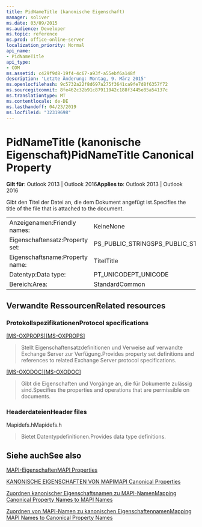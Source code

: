 ```yaml
---
title: PidNameTitle (kanonische Eigenschaft)
manager: soliver
ms.date: 03/09/2015
ms.audience: Developer
ms.topic: reference
ms.prod: office-online-server
localization_priority: Normal
api_name:
- PidNameTitle
api_type:
- COM
ms.assetid: c429f9d8-19f4-4c67-a93f-a55ebf6a148f
description: 'Letzte Änderung: Montag, 9. März 2015'
ms.openlocfilehash: 9c5732a22f8d697a275f3641ca9fe7d8f6357f72
ms.sourcegitcommit: 8fe462c32b91c87911942c188f3445e85a54137c
ms.translationtype: MT
ms.contentlocale: de-DE
ms.lasthandoff: 04/23/2019
ms.locfileid: "32319698"
---
```

# <a name="pidnametitle-canonical-property"></a><span data-ttu-id="251d4-103">PidNameTitle (kanonische Eigenschaft)</span><span class="sxs-lookup"><span data-stu-id="251d4-103">PidNameTitle Canonical Property</span></span>

  
  
<span data-ttu-id="251d4-104">**Gilt für**: Outlook 2013 | Outlook 2016</span><span class="sxs-lookup"><span data-stu-id="251d4-104">**Applies to**: Outlook 2013 | Outlook 2016</span></span> 
  
<span data-ttu-id="251d4-105">Gibt den Titel der Datei an, die dem Dokument angefügt ist.</span><span class="sxs-lookup"><span data-stu-id="251d4-105">Specifies the title of the file that is attached to the document.</span></span>
  
|||
|:-----|:-----|
|<span data-ttu-id="251d4-106">Anzeigenamen:</span><span class="sxs-lookup"><span data-stu-id="251d4-106">Friendly names:</span></span>  <br/> |<span data-ttu-id="251d4-107">Keine</span><span class="sxs-lookup"><span data-stu-id="251d4-107">None</span></span>  <br/> |
|<span data-ttu-id="251d4-108">Eigenschaftensatz:</span><span class="sxs-lookup"><span data-stu-id="251d4-108">Property set:</span></span>  <br/> |<span data-ttu-id="251d4-109">PS_PUBLIC_STRINGS</span><span class="sxs-lookup"><span data-stu-id="251d4-109">PS_PUBLIC_STRINGS</span></span>  <br/> |
|<span data-ttu-id="251d4-110">Eigenschaftsname:</span><span class="sxs-lookup"><span data-stu-id="251d4-110">Property name:</span></span>  <br/> |<span data-ttu-id="251d4-111">Titel</span><span class="sxs-lookup"><span data-stu-id="251d4-111">Title</span></span>  <br/> |
|<span data-ttu-id="251d4-112">Datentyp:</span><span class="sxs-lookup"><span data-stu-id="251d4-112">Data type:</span></span>  <br/> |<span data-ttu-id="251d4-113">PT_UNICODE</span><span class="sxs-lookup"><span data-stu-id="251d4-113">PT_UNICODE</span></span>  <br/> |
|<span data-ttu-id="251d4-114">Bereich:</span><span class="sxs-lookup"><span data-stu-id="251d4-114">Area:</span></span>  <br/> |<span data-ttu-id="251d4-115">Standard</span><span class="sxs-lookup"><span data-stu-id="251d4-115">Common</span></span>  <br/> |
   
## <a name="related-resources"></a><span data-ttu-id="251d4-116">Verwandte Ressourcen</span><span class="sxs-lookup"><span data-stu-id="251d4-116">Related resources</span></span>

### <a name="protocol-specifications"></a><span data-ttu-id="251d4-117">Protokollspezifikationen</span><span class="sxs-lookup"><span data-stu-id="251d4-117">Protocol specifications</span></span>

<span data-ttu-id="251d4-118">[[MS-OXPROPS]](https://msdn.microsoft.com/library/f6ab1613-aefe-447d-a49c-18217230b148%28Office.15%29.aspx)</span><span class="sxs-lookup"><span data-stu-id="251d4-118">[[MS-OXPROPS]](https://msdn.microsoft.com/library/f6ab1613-aefe-447d-a49c-18217230b148%28Office.15%29.aspx)</span></span>
  
> <span data-ttu-id="251d4-119">Stellt Eigenschaftensatzdefinitionen und Verweise auf verwandte Exchange Server zur Verfügung.</span><span class="sxs-lookup"><span data-stu-id="251d4-119">Provides property set definitions and references to related Exchange Server protocol specifications.</span></span>
    
<span data-ttu-id="251d4-120">[[MS-OXODOC]](https://msdn.microsoft.com/library/103007c8-5066-4bed-84e3-4465907af098%28Office.15%29.aspx)</span><span class="sxs-lookup"><span data-stu-id="251d4-120">[[MS-OXODOC]](https://msdn.microsoft.com/library/103007c8-5066-4bed-84e3-4465907af098%28Office.15%29.aspx)</span></span>
  
> <span data-ttu-id="251d4-121">Gibt die Eigenschaften und Vorgänge an, die für Dokumente zulässig sind.</span><span class="sxs-lookup"><span data-stu-id="251d4-121">Specifies the properties and operations that are permissible on documents.</span></span>
    
### <a name="header-files"></a><span data-ttu-id="251d4-122">Headerdateien</span><span class="sxs-lookup"><span data-stu-id="251d4-122">Header files</span></span>

<span data-ttu-id="251d4-123">Mapidefs.h</span><span class="sxs-lookup"><span data-stu-id="251d4-123">Mapidefs.h</span></span>
  
> <span data-ttu-id="251d4-124">Bietet Datentypdefinitionen.</span><span class="sxs-lookup"><span data-stu-id="251d4-124">Provides data type definitions.</span></span>
    
## <a name="see-also"></a><span data-ttu-id="251d4-125">Siehe auch</span><span class="sxs-lookup"><span data-stu-id="251d4-125">See also</span></span>



[<span data-ttu-id="251d4-126">MAPI-Eigenschaften</span><span class="sxs-lookup"><span data-stu-id="251d4-126">MAPI Properties</span></span>](mapi-properties.md)
  
[<span data-ttu-id="251d4-127">KANONISCHE EIGENSCHAFTEN VON MAPI</span><span class="sxs-lookup"><span data-stu-id="251d4-127">MAPI Canonical Properties</span></span>](mapi-canonical-properties.md)
  
[<span data-ttu-id="251d4-128">Zuordnen kanonischer Eigenschaftsnamen zu MAPI-Namen</span><span class="sxs-lookup"><span data-stu-id="251d4-128">Mapping Canonical Property Names to MAPI Names</span></span>](mapping-canonical-property-names-to-mapi-names.md)
  
[<span data-ttu-id="251d4-129">Zuordnen von MAPI-Namen zu kanonischen Eigenschaftennamen</span><span class="sxs-lookup"><span data-stu-id="251d4-129">Mapping MAPI Names to Canonical Property Names</span></span>](mapping-mapi-names-to-canonical-property-names.md)

